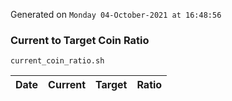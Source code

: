 Generated on `Monday 04-October-2021 at 16:48:56`

### Current to Target Coin Ratio
`current_coin_ratio.sh`

Date|Current|Target|Ratio
---|---|---|---
